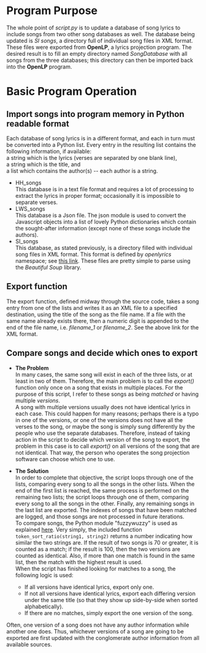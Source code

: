 # Program Purpose
The whole point of *script.py* is to update a database of song lyrics to include songs from two other song databases as well.  The database being updated is *SI songs*, a directory full of individual song files in XML format.  These files were exported from **OpenLP**, a lyrics projection program.  The desired result is to fill an empty directory named *SongDatabase* with all songs from the three databases; this directory can then be imported back into the **OpenLP** program.
# Basic Program Operation
## Import songs into program memory in Python readable format
Each database of song lyrics is in a different format, and each in turn must be converted into a Python list.  Every entry in the resulting list contains the following information, if available:  
 a string which is the lyrics (verses are separated by one blank line),  
 a string which is the title, and  
 a list which contains the author(s) -- each author is a string.
* HH_songs  
 This database is in a text file format and requires a lot of processing to extract the lyrics in proper format; occasionally it is impossible to separate verses.
* LWS_songs  
 This database is a Json file.  The json module is used to convert the Javascript objects into a list of lovely Python dictionaries which contain the sought-after information (except none of these songs include the authors).
* SI_songs  
 This database, as stated previously, is a directory filled with individual song files in XML format.  This format is defined by *openlyrics* namespace; see [this link](http://api.openlp.io/api/openlp/plugins/songs/lib/openlyricsxml.html "openlyricsxml").  These files are pretty simple to parse using the *Beautiful Soup* library.
## Export function
The export function, defined midway through the source code, takes a song entry from one of the lists and writes it as an XML file to a specified destination, using the title of the song as the file name.  If a file with the same name already exists there, then a numeric digit is appended to the end of the file name, i.e. *filename_1* or *filename_2*.  See the above link for the XML format.
## Compare songs and decide which ones to export
* **The Problem**  
 In many cases, the same song will exist in each of the three lists, or at least in two of them.  Therefore, the main problem is to call the *export()* function only once on a song that exists in multiple places.  For the purpose of this script, I refer to these songs as being *matched* or having multiple *versions*.  
 A song with multiple versions usually does not have identical lyrics in each case.  This could happen for many reasons; perhaps there is a typo in one of the versions, or one of the versions does not have all the verses to the song, or maybe the song is simply sung differently by the people who use the separate databases.  Therefore, instead of taking action in the script to decide which version of the song to export, the problem in this case is to call *export()* on all versions of the song that are not identical.  That way, the person who operates the song projection software can choose which one to use.
* **The Solution**  
 In order to complete that objective, the script loops through one of the lists, comparing every song to all the songs in the other lists.  When the end of the first list is reached, the same process is performed on the remaining two lists; the script loops through one of them, comparing every song to all the songs in the other.  Finally, any remaining songs in the last list are exported.  The indexes of songs that have been matched are logged, and those songs are not processed in future iterations.  
 To compare songs, the Python module "fuzzywuzzy" is used as explained [here](https://www.datacamp.com/community/tutorials/fuzzy-string-python "Fuzzy String Matching in Python").  Very simply, the included function `token_sort_ratio(string1, string2)` returns a number indicating how similar the two strings are.  If the result of two songs is 70 or greater, it is counted as a match; if the result is 100, then the two versions are counted as identical.  Also, if more than one match is found in the same list, then the match with the highest result is used.  
 When the script has finished looking for matches to a song, the following logic is used:
 
    * If all versions have identical lyrics, export only one.
    * If not all versions have identical lyrics, export each differing version under the same title (so that they show up side-by-side when sorted alphabetically).
    * If there are no matches, simply export the one version of the song.
    
 Often, one version of a song does not have any author information while another one does.  Thus, whichever versions of a song are going to be exported are first updated with the conglomerate author information from all available sources.

